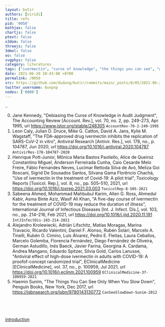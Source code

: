 ```yaml
---
layout: butir
authors: [viridi]
title: refs
pid: '0050'
mathjax: false
chartjs: false
ptext: false
x3dom: false
threejs: false
3dmol: false
oo: false
svgphys: false
category: literatures
tags: ["ivermectin", "curse of knowledge", "the things you can see", "when you slow down"]
date: 2021-06-28 20:43:00 +0700
permalink: /0050
src: https://github.com/dudung/butir/commits/main/_posts/0/05/2021-06-28-refs.md
twitter_username: 6unpnp
nodes: ['0000']
---
```

..


0. Jane Kennedy, "Debiasing the Curse of Knowledge in Audit Judgment", The Accounting Review [Account. Rev.], vol. 70, no. 2, pp. 249-273, Apr 1995, url https://www.jstor.org/stable/248305 `AccountRev-70-2-249-1995`
1. Leon Caly, Julian D. Druce, Mike G. Catton, David A. Jans, Kylie M. Wagstaff, "The FDA-approved drug ivermectin inhibits the replication of SARS-CoV-2 in
vitro", Antiviral Research [Antivir. Res.], vol. 178, no., p. 104787, Jun 2020, url https://doi.org/10.1016/j.antiviral.2020.104787 `AntivirRes-178-104787-2020`
2. Henrique Pott-Junior, Mônica Maria Bastos Paoliello, Alice de Queiroz Constantino Miguel, Anderson Ferreirada Cunha, Caio Cesarde Melo Freire, Fábio Fernandes Neves, Lucimar Rettoda Silva de Avó, Meliza Goi Roscani, Sigrid De Sousados Santos, Silvana Gama Florêncio Chachá, "Use of ivermectin in the treatment of Covid-19: A pilot trial", Toxicology Reports [Toxicol. Rep.], vol. 8, no., pp. 505–510, 2021, url https://doi.org/10.1016/j.toxrep.2021.03.003 `ToxicolRep-8-505-2021`
3. Sabeena Ahmed, Mohammad Mahbubul Karim, Allen G. Ross, Ahmedul Kabir, Asma Binte Aziz, Wasif Ali Khan, "A five-day course of ivermectin for the treatment of COVID-19 may reduce the duration of illness", International Journal of Infectious Diseases [Int. J. Infect. Dis.], vol. 103, no., pp. 214–216, Feb 2021, url https://doi.org/10.1016/j.ijid.2020.11.191  `IntJInfectDis-103-214-2021`
4. Alejandro Krolewiecki, Adrián Lifschitz, Matías Moragas, Marina Travacio, Ricardo Valentini, Daniel F. Alonso, Rubén Solari, Marcelo A. Tinelli, Rubén O. Cimino, Luis Álvarez, Pedro E. Fleitas, Laura Ceballos, Marcelo Golemba, Florencia Fernández, Diego Fernández de Oliveira, German Astudillo, Inés Baeck, Javier Farina, Georgina A. Cardama, Andrea Mangano, Eduardo Spitzer, Silvia Gold, Carlos Lanusse, "Antiviral effect of high-dose ivermectin in adults with COVID-19: A proofof-concept randomized trial", EClinicalMedicine [EClinicalMedicine], vol. 37, no., p. 100959, Jul 2021, url https://doi.org/10.1016/j.eclinm.2021.100959 `EClinicalMedicine-37-100959-2021`
5. Haemin Sunim, "The Things You Can See Only When You Slow Down", Penguin Books, New York, Dec 2017, url https://isbnsearch.org/isbn/9780143130772 `CanSeeSlowDown-Sunim-2012`


## &nbsp;
[introduction](0000)
